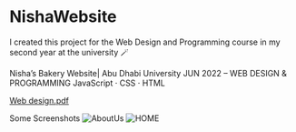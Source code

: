 # NishaWebsite
I created this project for the Web Design and Programming course in my second year at the university 🪄

Nisha’s Bakery Website| Abu Dhabi University
JUN 2022 – WEB DESIGN & PROGRAMMING
JavaScript · CSS · HTML
 
[Web design.pdf](https://github.com/HyacinthCode/NishaWebsite/files/12038213/Web.design.pdf)

Some Screenshots
![AboutUs](https://github.com/HyacinthCode/NishaWebsite/assets/48603130/8d8b14c1-6c83-41e2-98b6-792794d82e6e)
![HOME](https://github.com/HyacinthCode/NishaWebsite/assets/48603130/6f20ccda-102a-4f57-ace5-508f4212c2e9)
